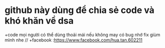 # github này dùng để chia sẻ code và khó khăn về dsa 
+code mọi người có thể dùng thoải mái nếu không may có bug nhớ fix giùm mình nhe //
+facebook :https://www.facebook.com/hua.tan.602211
